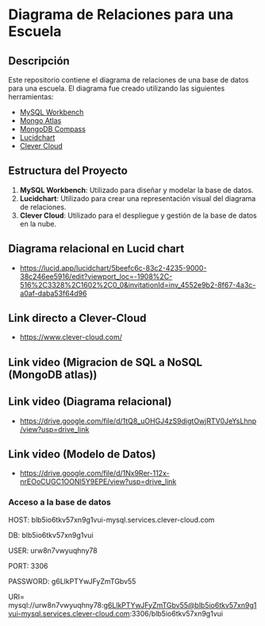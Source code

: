# Diagrama de Relaciones para una Escuela

## Descripción

Este repositorio contiene el diagrama de relaciones de una base de datos para una escuela. El diagrama fue creado utilizando las siguientes herramientas:

- [MySQL Workbench](#enlace-mysql-workbench)
- [Mongo Atlas](#enlace-mongodb-atlas)
- [MongoDB Compass](#enlace-mongodb-compass)
- [Lucidchart](#enlace-lucidchart)
- [Clever Cloud](#enlace-clever-cloud)

## Estructura del Proyecto

1. **MySQL Workbench**: Utilizado para diseñar y modelar la base de datos.
2. **Lucidchart**: Utilizado para crear una representación visual del diagrama de relaciones.
3. **Clever Cloud**: Utilizado para el despliegue y gestión de la base de datos en la nube.

## Diagrama relacional en Lucid chart
- https://lucid.app/lucidchart/5beefc6c-83c2-4235-9000-38c246ee5916/edit?viewport_loc=-1908%2C-516%2C3328%2C1602%2C0_0&invitationId=inv_4552e9b2-8f67-4a3c-a0af-daba53f64d96

## Link directo a Clever-Cloud
- https://www.clever-cloud.com/

## Link video (Migracion de SQL a NoSQL (MongoDB atlas))



## Link video (Diagrama relacional)
- https://drive.google.com/file/d/1tQ8_uOHGJ4zS9digtOwjRTV0JeYsLhnp/view?usp=drive_link



## Link video (Modelo de Datos)
- https://drive.google.com/file/d/1Nx9Rer-112x-nrEOoCUGC1OONl5Y9EPE/view?usp=drive_link


### Acceso a la base de datos 
HOST: blb5io6tkv57xn9g1vui-mysql.services.clever-cloud.com

DB: blb5io6tkv57xn9g1vui

USER: urw8n7vwyuqhny78

PORT: 3306

PASSWORD: g6LlkPTYwJFyZmTGbv55

URI= mysql://urw8n7vwyuqhny78:g6LlkPTYwJFyZmTGbv55@blb5io6tkv57xn9g1vui-mysql.services.clever-cloud.com:3306/blb5io6tkv57xn9g1vui

  
